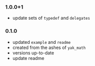 ### 1.0.0+1
- update sets of `typedef` and `delegates`

### 0.1.0
- updated `example` and `readme`
- created from the ashes of `yak_math`
- versions up-to-date
- update readme